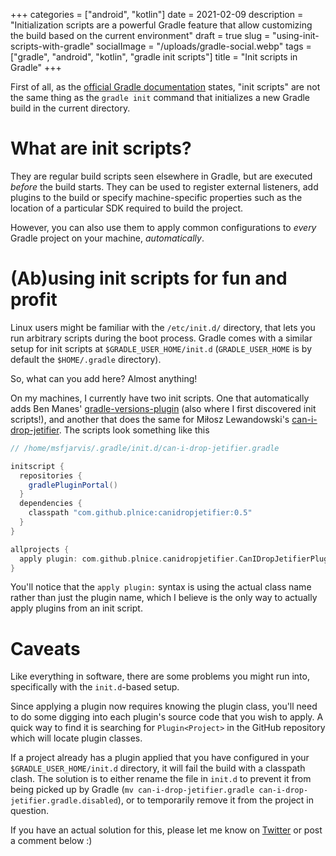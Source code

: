 +++
categories = ["android", "kotlin"]
date = 2021-02-09
description = "Initialization scripts are a powerful Gradle feature that allow customizing the build based on the current environment"
draft = true
slug = "using-init-scripts-with-gradle"
socialImage = "/uploads/gradle-social.webp"
tags = ["gradle", "android", "kotlin", "gradle init scripts"]
title = "Init scripts in Gradle"
+++

First of all, as the [official Gradle documentation] states, "init scripts" are not the same thing as the `gradle init` command that initializes a new Gradle build in the current directory.


# What are init scripts?

They are regular build scripts seen elsewhere in Gradle, but are executed *before* the build starts. They can be used to register external listeners, add plugins to the build or specify machine-specific properties such as the location of a particular SDK required to build the project.

However, you can also use them to apply common configurations to *every* Gradle project on your machine, *automatically*.

# (Ab)using init scripts for fun and profit

Linux users might be familiar with the `/etc/init.d/` directory, that lets you run arbitrary scripts during the boot process. Gradle comes with a similar setup for init scripts at `$GRADLE_USER_HOME/init.d` (`GRADLE_USER_HOME` is by default the `$HOME/.gradle` directory).

So, what can you add here? Almost anything!

On my machines, I currently have two init scripts. One that automatically adds Ben Manes' [gradle-versions-plugin] (also where I first discovered init scripts!), and another that does the same for Miłosz Lewandowski's [can-i-drop-jetifier]. The scripts look something like this

```groovy
// /home/msfjarvis/.gradle/init.d/can-i-drop-jetifier.gradle

initscript {
  repositories {
    gradlePluginPortal()
  }
  dependencies {
    classpath "com.github.plnice:canidropjetifier:0.5"
  }
}

allprojects {
  apply plugin: com.github.plnice.canidropjetifier.CanIDropJetifierPlugin
}
```

You'll notice that the `apply plugin:` syntax is using the actual class name rather than just the plugin name, which I believe is the only way to actually apply plugins from an init script.

# Caveats

Like everything in software, there are some problems you might run into, specifically with the `init.d`-based setup.

Since applying a plugin now requires knowing the plugin class, you'll need to do some digging into each plugin's source code that you wish to apply. A quick way to find it is searching for `Plugin<Project>` in the GitHub repository which will locate plugin classes.

If a project already has a plugin applied that you have configured in your `$GRADLE_USER_HOME/init.d` directory, it will fail the build with a classpath clash. The solution is to either rename the file in `init.d` to prevent it from being picked up by Gradle (`mv can-i-drop-jetifier.gradle can-i-drop-jetifier.gradle.disabled`), or to temporarily remove it from the project in question.

If you have an actual solution for this, please let me know on [Twitter] or post a comment below :)


[official Gradle documentation]: https://docs.gradle.org/6.8.2/userguide/init_scripts.html
[gradle-versions-plugin]: https://github.com/ben-manes/gradle-versions-plugin
[can-i-drop-jetifier]: https://github.com/plnice/can-i-drop-jetifier
[twitter]: https://twitter.com/msfjarvis
